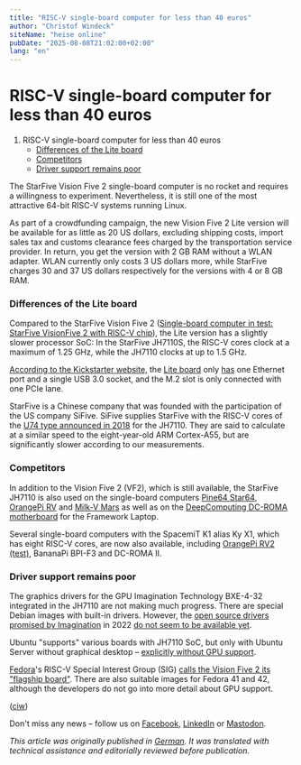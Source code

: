 ```yaml
---
title: "RISC-V single-board computer for less than 40 euros"
author: "Christof Windeck"
siteName: "heise online"
pubDate: "2025-08-08T21:02:00+02:00"
lang: "en"
---
```


# RISC-V single-board computer for less than 40 euros

1.  RISC-V single-board computer for less than 40 euros
    *   [Differences of the Lite board](#nav_differences_of__0 "Differences of the Lite board")
    *   [Competitors](#nav_competitors_1 "Competitors")
    *   [Driver support remains poor](#nav_driver_support__2 "Driver support remains poor")

The StarFive Vision Five 2 single-board computer is no rocket and requires a willingness to experiment. Nevertheless, it is still one of the most attractive 64-bit RISC-V systems running Linux.

As part of a crowdfunding campaign, the new Vision Five 2 Lite version will be available for as little as 20 US dollars, excluding shipping costs, import sales tax and customs clearance fees charged by the transportation service provider. In return, you get the version with 2 GB RAM without a WLAN adapter. WLAN currently only costs 3 US dollars more, while StarFive charges 30 and 37 US dollars respectively for the versions with 4 or 8 GB RAM.

### Differences of the Lite board

Compared to the StarFive Vision Five 2 ([Single-board computer in test: StarFive VisionFive 2 with RISC-V chip](https://www.heise.de/tests/Einplatinencomputer-im-Test-StarFive-VisionFive-2-mit-RISC-V-Chip-7473680.html?from-en=1)), the Lite version has a slightly slower processor SoC: In the StarFive JH7110S, the RISC-V cores clock at a maximum of 1.25 GHz, while the JH7110 clocks at up to 1.5 GHz.

[According to the Kickstarter website,](https://www.kickstarter.com/projects/starfive/visionfive-2-lite-unlock-risc-v-sbc-at-199/) the [Lite board](https://www.kickstarter.com/projects/starfive/visionfive-2-lite-unlock-risc-v-sbc-at-199/) only [has](https://www.kickstarter.com/projects/starfive/visionfive-2-lite-unlock-risc-v-sbc-at-199/) one Ethernet port and a single USB 3.0 socket, and the M.2 slot is only connected with one PCIe lane.

StarFive is a Chinese company that was founded with the participation of the US company SiFive. SiFive supplies StarFive with the RISC-V cores of the [U74 type announced in 2018](https://www.heise.de/news/Quad-Core-RISC-V-Prozessor-fuer-Linux-SiFive-U74-4208828.html?from-en=1) for the JH7110. They are said to calculate at a similar speed to the eight-year-old ARM Cortex-A55, but are significantly slower according to our measurements.

### Competitors

In addition to the Vision Five 2 (VF2), which is still available, the StarFive JH7110 is also used on the single-board computers [Pine64 Star64](https://www.heise.de/news/Raspi-Konkurrent-Star64-Der-erste-RISC-V-Einplatinencomputer-von-Pine64-7247086.html?from-en=1), [OrangePi RV](https://www.heise.de/news/Raspberry-Pi-Alternative-mit-RISC-V-Orange-Pi-RV-10337391.html?from-en=1) and [Milk-V Mars](https://www.heise.de/news/Geologische-Evolutionszeiten-Ubuntu-fuer-naechstes-RISC-V-Board-9737073.html?from-en=1) as well as on the [DeepComputing DC-ROMA motherboard](https://www.heise.de/news/RISC-V-Modul-fuer-Framework-Laptop-jetzt-lieferbar-10047210.html?from-en=1) for the Framework Laptop.

Several single-board computers with the SpacemiT K1 alias Ky X1, which has eight RISC-V cores, are now also available, including [OrangePi RV2 (test)](https://www.heise.de/tests/Einplatinencomputer-Orange-Pi-RV2-mit-RISC-V-SoC-im-Test-10392527.html?from-en=1), BananaPi BPI-F3 and DC-ROMA II.

### Driver support remains poor

The graphics drivers for the GPU Imagination Technology BXE-4-32 integrated in the JH7110 are not making much progress. There are special Debian images with built-in drivers. However, the [open source drivers promised by Imagination](https://www.heise.de/news/Linux-Kernel-Entwickler-druecken-freie-Grafiktreiber-durch-9582895.html?from-en=1) in 2022 [do not seem to be available yet](https://gitlab.freedesktop.org/imagination/linux-firmware/-/issues/3).

Ubuntu "supports" various boards with JH7110 SoC, but only with Ubuntu Server without graphical desktop – [explicitly without GPU support](https://canonical-ubuntu-boards.readthedocs-hosted.com/en/latest/how-to/starfive-visionfive-2/).

[Fedora](https://fedoramagazine.org/risc-v-and-fedora-all-aboard/)'s RISC-V Special Interest Group (SIG) [calls the Vision Five 2 its "flagship board"](https://fedoramagazine.org/risc-v-and-fedora-all-aboard/). There are also suitable images for Fedora 41 and 42, although the developers do not go into more detail about GPU support.

([ciw](mailto:ciw@ct.de "Christof Windeck"))

Don't miss any news – follow us on [Facebook](https://www.facebook.com/heiseonlineEnglish), [LinkedIn](https://www.linkedin.com/company/104691972) or [Mastodon](https://social.heise.de/@heiseonlineenglish).

_This article was originally published in [German](https://www.heise.de/news/RISC-V-Einplatinencomputer-fuer-unter-40-Euro-10514884.html). It was translated with technical assistance and editorially reviewed before publication._